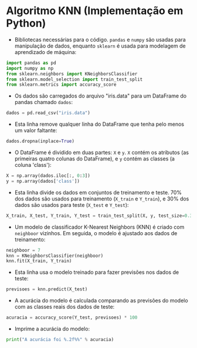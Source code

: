 # Algoritmo KNN (Implementação em Python)

* Bibliotecas necessárias para o código. `pandas` e `numpy` são usadas para manipulação de dados, enquanto `sklearn` é usada para modelagem de aprendizado de máquina:

```python
import pandas as pd
import numpy as np
from sklearn.neighbors import KNeighborsClassifier
from sklearn.model_selection import train_test_split
from sklearn.metrics import accuracy_score
```

* Os dados são carregados do arquivo "iris.data" para um DataFrame do pandas chamado `dados`:

```python
dados = pd.read_csv("iris.data")
```

* Esta linha remove qualquer linha do DataFrame que tenha pelo menos um valor faltante:

```python
dados.dropna(inplace=True)
```

* O DataFrame é dividido em duas partes: `X` e `y`. `X` contém os atributos (as primeiras quatro colunas do DataFrame), e `y` contém as classes (a coluna 'class'):

```python
X = np.array(dados.iloc[:, 0:3])
y = np.array(dados['class'])
```

* Esta linha divide os dados em conjuntos de treinamento e teste. 70% dos dados são usados para treinamento (`X_train` e `Y_train`), e 30% dos dados são usados para teste (`X_test` e `Y_test`):

```python
X_train, X_test, Y_train, Y_test = train_test_split(X, y, test_size=0.3, train_size=0.7)
```

* Um modelo de classificador K-Nearest Neighbors (KNN) é criado com `neighboor` vizinhos. Em seguida, o modelo é ajustado aos dados de treinamento:

```python
neighboor = 7
knn = KNeighborsClassifier(neighboor)
knn.fit(X_train, Y_train)
```

* Esta linha usa o modelo treinado para fazer previsões nos dados de teste:

```python
previsoes = knn.predict(X_test)
```

* A acurácia do modelo é calculada comparando as previsões do modelo com as classes reais dos dados de teste:

```python
acuracia = accuracy_score(Y_test, previsoes) * 100
```

* Imprime a acurácia do modelo:

```python
print("A acurácia foi %.2f%%" % acuracia)
```
